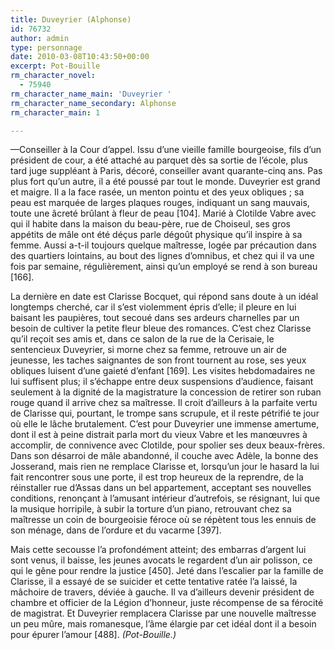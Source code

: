 ```yaml
---
title: Duveyrier (Alphonse)
id: 76732
author: admin
type: personnage
date: 2010-03-08T10:43:50+00:00
excerpt: Pot-Bouille
rm_character_novel:
  - 75940
rm_character_name_main: 'Duveyrier '
rm_character_name_secondary: Alphonse
rm_character_main: 1

---
```

—Conseiller à la Cour d&rsquo;appel. Issu d&rsquo;une vieille famille bourgeoise, fils d&rsquo;un président de cour, a été attaché au parquet dès sa sortie de l&rsquo;école, plus tard juge suppléant à Paris, décoré, conseiller avant quarante-cinq ans. Pas plus fort qu&rsquo;un autre, il a été poussé par tout le monde. Duveyrier est grand et maigre. Il a la face rasée, un menton pointu et des yeux obliques ; sa peau est marquée de larges plaques rouges, indiquant un sang mauvais, toute une âcreté brûlant à fleur de peau [104]. Marié à Clotilde Vabre avec qui il habite dans la maison du beau-père, rue de Choiseul, ses gros appétits de mâle ont été déçus parle dégoût physique qu&rsquo;il inspire à sa femme. Aussi a-t-il toujours quelque maîtresse, logée par précaution dans des quartiers lointains, au bout des lignes d&rsquo;omnibus, et chez qui il va une fois par semaine, régulièrement, ainsi qu&rsquo;un employé se rend à son bureau [166].

La dernière en date est Clarisse Bocquet, qui répond sans doute à un idéal longtemps cherché, car il s&rsquo;est violemment épris d&rsquo;elle; il pleure en lui baisant les paupières, tout secoué dans ses ardeurs charnelles par un besoin de cultiver la petite fleur bleue des romances. C&rsquo;est chez Clarisse qu&rsquo;il reçoit ses amis et, dans ce salon de la rue de la Cerisaie, le sentencieux Duveyrier, si morne chez sa femme, retrouve un air de jeunesse, les taches saignantes de son front tournent au rose, ses yeux obliques luisent d&rsquo;une gaieté d&rsquo;enfant [169]. Les visites hebdomadaires ne lui suffisent plus; il s&rsquo;échappe entre deux suspensions d&rsquo;audience, faisant seulement à la dignité de la magistrature la concession de retirer son ruban rouge quand il arrive chez sa maîtresse. Il croit d&rsquo;ailleurs à la parfaite vertu de Clarisse qui, pourtant, le trompe sans scrupule, et il reste pétrifié te jour où elle le lâche brutalement. C&rsquo;est pour Duveyrier une immense amertume, dont il est à peine distrait parla mort du vieux Vabre et les manœuvres à accomplir, de connivence avec Clotilde, pour spolier ses deux beaux-frères. Dans son désarroi de mâle abandonné, il couche avec Adèle, la bonne des Josserand, mais rien ne remplace Clarisse et, lorsqu&rsquo;un jour le hasard la lui fait rencontrer sous une porte, il est trop heureux de la reprendre, de la réinstaller rue d&rsquo;Assas dans un bel appartement, acceptant ses nouvelles conditions, renonçant à l&rsquo;amusant intérieur d&rsquo;autrefois, se résignant, lui que la musique horripile, à subir la torture d&rsquo;un piano, retrouvant chez sa maîtresse un coin de bourgeoisie féroce où se répètent tous les ennuis de son ménage, dans de l&rsquo;ordure et du vacarme [397].

Mais cette secousse l&rsquo;a profondément atteint; des embarras d&rsquo;argent lui sont venus, il baisse, les jeunes avocats le regardent d&rsquo;un air polisson, ce qui le gêne pour rendre la justice [450]. Jeté dans l&rsquo;escalier par la famille de Clarisse, il a essayé de se suicider et cette tentative ratée l&rsquo;a laissé, la mâchoire de travers, déviée à gauche. Il va d&rsquo;ailleurs devenir président de chambre et officier de la Légion d&rsquo;honneur, juste récompense de sa férocité de magistrat. Et Duveyrier remplacera Clarisse par une nouvelle maîtresse un peu mûre, mais romanesque, l&rsquo;âme élargie par cet idéal dont il a besoin pour épurer l&rsquo;amour [488]. _(Pot-Bouille.)_